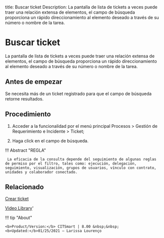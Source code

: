 title: Buscar ticket
Description: La pantalla de lista de tickets a veces puede traer una relación extensa de elementos, el campo de búsqueda proporciona un rápido direccionamiento al elemento deseado a través de su número o nombre de la tarea.
# Buscar ticket

La pantalla de lista de tickets a veces puede traer una relación extensa de elementos, el campo de búsqueda proporciona un rápido direccionamiento al elemento deseado a través de su número o nombre de la tarea.

Antes de empezar
----------------

Se necesita más de un ticket registrado para que el campo de búsqueda retorne
resultados.

Procedimiento
-------------

1.  Acceder a la funcionalidad por el menú principal Procesos \> Gestión de
    Requerimiento e Incidente \> Ticket;

2.  Haga click en el campo de búsqueda.


!!! Abstract "REGLA"
     
     La eficacia de la consulta depende del seguimiento de algunas reglas de permiso por el filtro, tales como: ejecución, delegación,        seguimiento, visualización, grupos de usuarios, vínculo con contrato, unidades y colaborador conectado.



Relacionado
-----------

[Crear ticket](/es-es/citsmart-platform-8/processes/tickets/use/create-ticket.html)

<i class='fa fa-youtube-play  fa-2x' style='color:#97ce17;vertical-align: middle;'> </i> [Video Library](https://www.youtube.com/playlist?list=PLB5qK2uzf2ROfIFL9F-3s-gomHNzudBEy)'

!!! tip "About"

    <b>Product/Version:</b> CITSmart | 8.00 &nbsp;&nbsp;
    <b>Updated:</b>01/25/2021 – Larissa Lourenço

